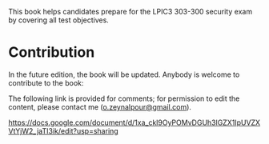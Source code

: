 This book helps candidates prepare for the LPIC3 303-300 security exam by covering all test objectives.

# Contribution

In the future edition, the book will be updated. Anybody is welcome to contribute to the book:

The following link is provided for comments; for permission to edit the content, please contact me (o.zeynalpour@gmail.com).

https://docs.google.com/document/d/1xa_ckl9OyPOMvDGUh3lGZX1IpUVZXVtYjW2_jaTI3ik/edit?usp=sharing
